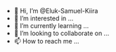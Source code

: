 - 👋 Hi, I’m @Eluk-Samuel-Kiira
- 👀 I’m interested in ...
- 🌱 I’m currently learning ...
- 💞️ I’m looking to collaborate on ...
- 📫 How to reach me ...

<!---
Eluk-Samuel-Kiira/Eluk-Samuel-Kiira is a ✨ special ✨ repository because its `README.md` (this file) appears on your GitHub profile.
You can click the Preview link to take a look at your changes.
--->
